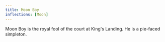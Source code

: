 ```yaml
---
title: Moon Boy
inflections: [Moon]
---
```


Moon Boy is the royal fool of the court at King's Landing. He is a pie-faced simpleton.



